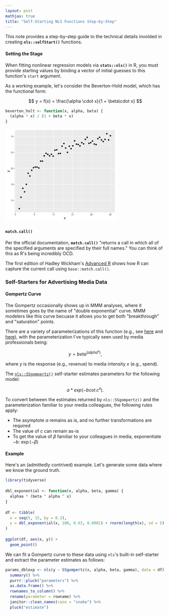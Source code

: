 ```yaml
---
layout: post
mathjax: true
title: "Self-Starting NLS Functions Step-by-Step"
---
```


This note provides a step-by-step guide to the technical details involded
in creating  **`nls::selfStart()`** functions.


#### Setting the Stage

When fitting nonlinear regression models via **`stats::nls()`** in R, you must provide
starting values by binding a vector of initial guesses to this function's
`start` argument.


As a working example, let's consider the Beverton-Hold model, which has the functional form:

$$
y = f(x) = \frac{\alpha \cdot x}{1 + \beta\cdot x}
$$


```r
beverton_holt <- function(x, alpha, beta) {
  (alpha * x) / (1 + beta * x)
}
```


<img src="/assets/observed-data.png" width="350" alt="Simulated Beverton-Holt data">


#### `match.call()`

Per the official documentation, **`match.call()`** "returns a call in which all
of the specified arguments are specified by their full names." You can think
of this as R's being incredibly OCD.

The first edition of Hadley Wickham's [Advanced R](http://adv-r.had.co.nz/Expressions.html#capturing-call) shows how R can capture the current
call using `base::match.call()`.


### Self-Starters for Advertising Media Data

#### Gompertz Curve

The Gompertz occasionally shows up in MMM analyses, where it sometimes goes by the name
of "double exponential" curve. MMM modelers like this curve becuase it allows you to get
both "breakthrough" and "saturation" points.

There are a variety of parameterizations of
this function (e.g., see [here](https://en.wikipedia.org/wiki/Gompertz_function)
and [here](https://mathworld.wolfram.com/GompertzCurve.html)), with the parameterization I've
typically seen used by media professionals being:

$$
y = beta ^ ( alpha ^ x),
$$

where $y$ is the response (e.g., revenue) to media intensity $x$ (e.g., spend).

The [`nls::SSgompertz()`](https://www.rdocumentation.org/packages/stats/versions/3.6.2/topics/SSgompertz)
self-starter estimates parameters for the following model:

$$
a*exp(-b\cot c^x).
$$

To convert between the estimates returned by `nls::SSgompertz()` and the parameterization
familiar to your media colleagues, the following rules apply:

* The asymptote $\alpha$ remains as is, and no further transformations are required
* The value of $c$ can remain as-is
* To get the value of $\beta$ familiar to your colleagues in media, exponentiate $-b$: $\exp(-\beta)$

#### Example

Here's an (admittedly contrived) example. Let's generate some data where we know the
ground truth.

```r
library(tidyverse)

dbl_exponential <- function(x, alpha, beta, gamma) {
  alphaa * (beta ^ alpha ^ x)
}

df <- tibble(
  x = seq(5, 15, by = 0.2),
  y = dbl_exponential(x, 100, 0.63, 0.0001) + rnorm(length(x), sd = 5)
)

ggplot(df, aes(x, y)) +
  geom_point()
```

We can fit a Gompertz curve to these data using `nls`'s built-in self-starter and
extract the parameter estimates as follows:

```r
params_dblexp <- nls(y ~ SSgompertz(x, alpha, beta, gamma), data = df) %>% 
  summary() %>%
  purrr::pluck("parameters") %>% 
  as.data.frame() %>% 
  rownames_to_column() %>% 
  rename(parameter = rowname) %>% 
  janitor::clean_names(case = "snake") %>% 
  pluck("estimate")
```
